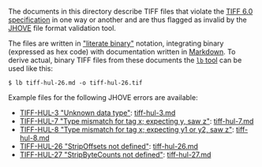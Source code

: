 The documents in this directory describe TIFF files that violate the [TIFF 6.0
specification][TIFF] in one way or another and are thus flagged as invalid by
the [JHOVE][JHOVE] file format validation tool.

The files are written in ["literate binary"][lb] notation, integrating binary
(expressed as hex code) with documentation written in [Markdown][Markdown]. To
derive actual, binary TIFF files from these documents the [`lb` tool][lb] can be
used like this:

~~~console
$ lb tiff-hul-26.md -o tiff-hul-26.tif
~~~

Example files for the following JHOVE errors are available:

- [TIFF-HUL-3 "Unknown data type"][TIFF-HUL-3]: [tiff-hul-3.md](tiff-hul-3.md)
- [TIFF-HUL-7 "Type mismatch for tag x; expecting y, saw z"][TIFF-HUL-7]:
  [tiff-hul-7.md](tiff-hul-7.md)
- [TIFF-HUL-8 "Type mismatch for tag x; expecting y1 or y2, saw z"][TIFF-HUL-8]:
  [tiff-hul-8.md](tiff-hul-8.md)
- [TIFF-HUL-26 "StripOffsets not defined"][TIFF-HUL-26]:
  [tiff-hul-26.md](tiff-hul-26.md)
- [TIFF-HUL-27 "StripByteCounts not defined"][TIFF-HUL-27]:
  [tiff-hul-27.md](tiff-hul-27.md)

[TIFF]: https://archive.org/details/TIFF6
[JHOVE]: https://jhove.openpreservation.org/
[lb]: https://github.com/marhop/literate-binary
[Markdown]: https://commonmark.org/

[TIFF-HUL-3]: https://github.com/openpreserve/jhove/wiki/TIFF-hul-Messages#tiff-hul-3
[TIFF-HUL-7]: https://github.com/openpreserve/jhove/wiki/TIFF-hul-Messages#tiff-hul-7
[TIFF-HUL-8]: https://github.com/openpreserve/jhove/wiki/TIFF-hul-Messages#tiff-hul-8
[TIFF-HUL-26]: https://github.com/openpreserve/jhove/wiki/TIFF-hul-Messages#tiff-hul-26
[TIFF-HUL-27]: https://github.com/openpreserve/jhove/wiki/TIFF-hul-Messages#tiff-hul-27
